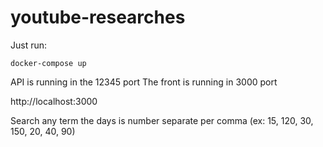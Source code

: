 # youtube-researches

Just run:

`
docker-compose up
`

API is running in the 12345 port
The front is running in 3000 port

http://localhost:3000

Search any term
the days is number separate per comma (ex: 15, 120, 30, 150, 20, 40, 90)
